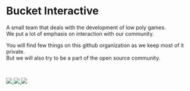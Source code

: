 # Bucket Interactive

A small team that deals with the development of low poly games.<br />
We put a lot of emphasis on interaction with our community.

You will find few things on this github organization as we keep most of it private. <br />But we will also try to be a part of the open source community.

<br />

<p>
  <a target="_blank" href="https://bucket-interactive.eu">
    <img src="https://img.shields.io/badge/Website-bucket_interactive-green?style=for-the-badge">
  </a>
  <a target="_blank" href="https://discord.gg/PWy6FZZq54">
    <img src="https://img.shields.io/badge/Discord-bucket_interactive-green?style=for-the-badge&logo=Discord">
  </a>
  <a target="_blank" href="https://github.com/bucket-interactive">
    <img src="https://img.shields.io/badge/Github-bucket_interactive-green?style=for-the-badge&logo=github">
  </a>
</p>
